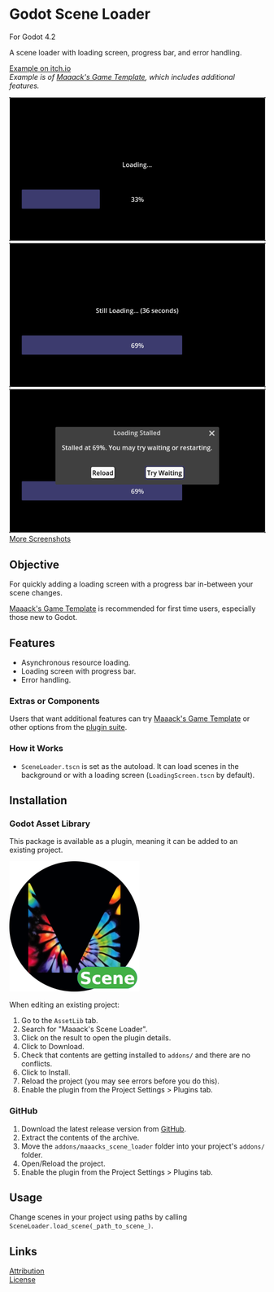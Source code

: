 # Godot Scene Loader
For Godot 4.2

A scene loader with loading screen, progress bar, and error handling.

[Example on itch.io](https://maaack.itch.io/godot-game-template)  
_Example is of [Maaack's Game Template](https://github.com/Maaack/Godot-Game-Template), which includes additional features._


![Loading 33%](/addons/maaacks_scene_loader/media/screenshot-6-loading-screen-1.png)  
![Still Loading 69%](/addons/maaacks_scene_loader/media/screenshot-6-loading-screen-3.png)  
![Stalled Loaded 69%](/addons/maaacks_scene_loader/media/screenshot-6-loading-screen-4.png)  
[More Screenshots](/addons/maaacks_scene_loader/docs/Screenshots.md)  

## Objective

For quickly adding a loading screen with a progress bar in-between your scene changes.

[Maaack's Game Template](https://github.com/Maaack/Godot-Game-Template) is recommended for first time users, especially those new to Godot.  

## Features

* Asynchronous resource loading.
* Loading screen with progress bar.
* Error handling.

### Extras or Components

Users that want additional features can try [Maaack's Game Template](https://github.com/Maaack/Godot-Game-Template) or other options from the [plugin suite](/addons/maaacks_scene_loader/docs/PluginSuite.md).  


### How it Works
- `SceneLoader.tscn` is set as the autoload.  It can load scenes in the background or with a loading screen (`LoadingScreen.tscn` by default).   

## Installation

### Godot Asset Library
This package is available as a plugin, meaning it can be added to an existing project. 

![Package Icon](/addons/maaacks_scene_loader/media/scene_loader-icon-black-transparent-256x256.png)  

When editing an existing project:

1.  Go to the `AssetLib` tab.
2.  Search for "Maaack's Scene Loader".
3.  Click on the result to open the plugin details.
4.  Click to Download.
5.  Check that contents are getting installed to `addons/` and there are no conflicts.
6.  Click to Install.
7.  Reload the project (you may see errors before you do this).
8.  Enable the plugin from the Project Settings > Plugins tab.


### GitHub


1.  Download the latest release version from [GitHub](https://github.com/Maaack/Godot-Scene-Loader/releases/latest).  
2.  Extract the contents of the archive.
3.  Move the `addons/maaacks_scene_loader` folder into your project's `addons/` folder.  
4.  Open/Reload the project.  
5.  Enable the plugin from the Project Settings > Plugins tab.  


## Usage

Change scenes in your project using paths by calling `SceneLoader.load_scene(_path_to_scene_)`.
   


## Links
[Attribution](ATTRIBUTION.md)  
[License](LICENSE.txt)  

